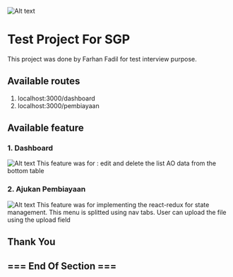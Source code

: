 ![Alt text](https://encrypted-tbn0.gstatic.com/images?q=tbn:ANd9GcROCWlhaz5oU1sKflcApE57uNcMhTZOdVSFS9zWfwCumnyzxgtPRAbr8c-4uBdBWKN2GQk&usqp=CAU)

# Test Project For SGP

This project was done by Farhan Fadil for test interview purpose.

## Available routes

1. localhost:3000/dashboard
2. localhost:3000/pembiayaan

## Available feature

### 1. Dashboard
![Alt text](https://ibb.co/grKDFx7)
This feature was for : edit and delete the list AO data from the bottom table

### 2. Ajukan Pembiayaan
![Alt text](https://ibb.co/2Ws7NM6)
This feature was for implementing the react-redux for state management. This menu is splitted using nav tabs. User can upload the file using the upload field

## Thank You

## === End Of Section ===

